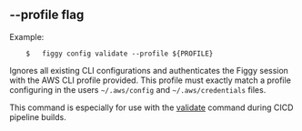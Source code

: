 
## --profile flag

Example: 

```console
    $   figgy config validate --profile ${PROFILE}
```

Ignores all existing CLI configurations and authenticates the Figgy session with the AWS CLI profile provided. This profile
must exactly match a profile configuring in the users `~/.aws/config` and `~/.aws/credentials` files.

This command is especially for use with the [validate](/docs/commands/config/validate/) command during CICD pipeline builds.